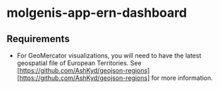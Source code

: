 # molgenis-app-ern-dashboard

## Requirements

- For GeoMercator visualizations, you will need to have the latest geospatial file of European Territories. See [https://github.com/AshKyd/geojson-regions][https://github.com/AshKyd/geojson-regions] for more information.
 